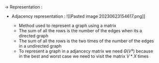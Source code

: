 
-> Representation :

* Adjacency representation :
	 ![[Pasted image 20230623154617.png]]

	* Method used to represent a graph using a matrix
	* The sum of all the rows is the number of the edges when its a directed graph
	* The sum of all the rows is the two times of the number of the edges in a undirected graph
	* To represent a graph in a adjancecy matrix we need $\Theta{(V²)}$  because in the best and worst case we need to visit the matrix $V * X$ times
